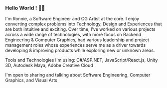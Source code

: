 ### Hello World ! 👋🏽
I'm Ronnie, a Software Engineer and CG Artist at the core. I enjoy converting complex problems into Technology, Design and Experiences that are both intuitive and exciting. Over time, I've worked on various projects across a wide range of technologies, with more focus on Backend Engineering & Computer Graphics, had various leadership and project management roles whose experiences serve me as a driver towards developing & improving products while exploring new or unknown areas.

Tools and Technologies I'm using: C#/ASP.NET, JavaScript/React.js, Unity 3D, Autodesk Maya, Adobe Creative Cloud

I'm open to sharing and talking about Software Engineering, Computer Graphics, and Visual Arts
